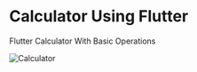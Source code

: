# Calculator Using Flutter

Flutter Calculator With Basic Operations

![Calculator](https://user-images.githubusercontent.com/88984953/191665044-53c840cd-9950-4908-a5e3-e4c4b43dcaf6.png)
